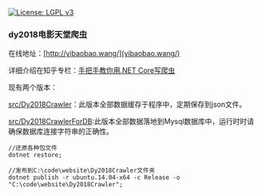 [![License: LGPL v3](https://img.shields.io/badge/License-LGPL%20v3-blue.svg)](http://www.gnu.org/licenses/lgpl-3.0)


### dy2018电影天堂爬虫

在线地址：[http://yibaobao.wang/](yibaobao.wang/)

详细介绍在知乎专栏：[手把手教你用.NET Core写爬虫](https://zhuanlan.zhihu.com/p/24151412)


现有两个版本：

[src/Dy2018Crawler](https://github.com/liguobao/Dy2018Crawler/tree/master/src/Dy2018Crawler)：此版本全部数据缓存于程序中，定期保存到json文件。


[src/Dy2018CrawlerForDB](https://github.com/liguobao/Dy2018Crawler/tree/master/src/Dy2018CrawlerForDB):此版本全部数据落地到Mysql数据库中，运行时时请确保数据库连接字符串的正确性。

```
//还原各种包文件
dotnet restore;

//发布到C:\code\website\Dy2018Crawler文件夹
dotnet publish -r ubuntu.14.04-x64 -c Release -o "C:\code\website\Dy2018Crawler";

```




